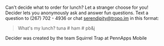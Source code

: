 Can't decide what to order for lunch? Let a stranger choose for you! Decider lets you anonymously ask and answer fun questions. Text a question to (267) 702 - 4936 or chat serendipity@tropo.im in this format:

> What's my lunch? tuna # ham # pb&j

Decider was created by the team Squirrel Trap at PennApps Mobile
